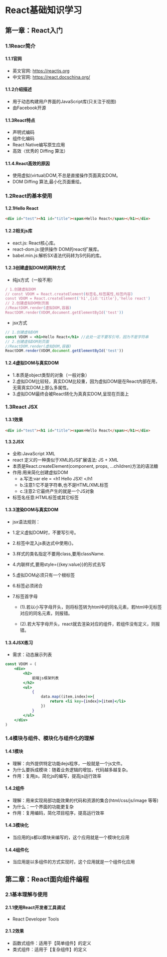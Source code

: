 # React基础知识学习

## 第一章：React入门

### 1.1Reacr简介

#### 1.1.1官网

- 英文官网: https://reactjs.org
- 中文官网: https://react.docschina.org/

#### 1.1.2介绍描述

- 用于动态构建用户界面的JavaScript库(只关注于视图)
- 由Facebook开源

#### 1.1.3React特点

- 声明式编码
- 组件化编码
- React Native编写原生应用
- 高效〈优秀的 Diffing 算法）

#### 1.1.4.React高效的原因

- 使用虚拟(virtual)DOM,不总是直接操作页面真实DOM。
- DOM Diffing 算法,最小化页面重绘。

### 1.2React的基本使用

#### 1.2.1Hello React

```html
<div id="test"><h1 id="title"><span>Hello React</span></h1></div>
```

#### 1.2.2相关js库

- eact.js: React核心库。
- react-dom.js:提供操作 DOM的react扩展库。
- babel.min.js:解析SX语法代码转为S代码的库。

#### 1.2.3创建虚拟DOM的两种方式

- 纯js方式（一般不用）

```js
/ 1.创建虚拟DOM
// const VDOM = React.createElement(标签名,标签属性,标签内容)
const VDOM = React.createElement('h1',{id:'title'},'hello react')
// 2.创建虚拟DOM到页面
//ReactDOM.render(虚拟DOM,容器)
ReactDOM.render(VDOM,document.getElementById('test'))
```

- jsx方式

```jsx
// 1.创建虚拟DOM
const VDOM = <h1>Hello React</h1> //此处一定不要写引号，因为不是字符串
// 2.创建虚拟DOM到页面
//ReactDOM.render(虚拟DOM,容器)
ReactDOM.render(VDOM,document.getElementById('test'))
```

#### 1.2.4虚拟DOM与真实DOM

- 1.本质是object类型的对象（一般对象）
- 2.虚拟DOM比较轻，真实DOM比较重，因为虚拟DOM是在React内部在用，无需真实DOM上那么多属性。
- 3.虚拟DOM最终会被React转化为真真实DOM,呈现在页面上

### 1.3React JSX

#### 1.3.1效果

```html
<div id="test"><h1 id="title"><span>Hello React</span></h1></div>
```

#### 1.3.2JSX

- 全称:JavaScript XML
- react 定义的一种类似于XML的JS扩展语法: JS + XML
- 本质是React.createElement(component, props, ...children)方法的语法糖
- 作用:用来简化创建虚拟DOM
  - a.写法:var ele = <h1  Hello JSX!  </h1
  - b.注意1:它不是字符串,也不是HTML/XML标签
  - c.注意2:它最终产生的就是一个JS对象
- 标签名任意:HTML标签或其它标签

#### 1.3.3渲染DOM与真实DOM

- jsx语法规则：

- 1.定义虚拟DOM时，不要写引号。

- 2.标签中混入js表达式中使用{}。

- 3.样式的类名指定不要用class,要用className.

- 4.内联样式,要用style={{key:value}}的形式去写

- 5.虚拟DOM必须只有一个根标签

- 6.标签必须闭合

- 7.标签首字母
  - (1).若以小写字母开头，则将标签转为html中的同名元素，若html中无标签对应的同名元素，则报错。

  - (2).若大写字母开头，react就去渲染对应的组件，若组件没有定义，则报错。

#### 1.3.4JSX练习

- 需求：动态展示列表

```jsx
const VDOM = (
    <div>
        <h2>
            前端js框架列表
        </h2>
        <ul>
            {
                data.map((item,index)=>{
                    return <li key={index}>{item}</li>
                })
            }
        </ul>
    </div>
)
```

### 1.4模块与组件、模块化与组件化的理解

#### 1.4.1模块

- 理解：向外提供特定功能dejs程序，一般就是一个js文件。
- 为什么要拆成模块：随着业务逻辑的增加，代码越多越复杂。
- 作用：复用js，简化js的编写，提高js运行效率

#### 1.4.2组件

- 理解：用来实现局部功能效果的代码和资源的集合(html/css/js/image 等等)
- 为什么：一个界面的功能更复杂
- 作用：复用编码，简化项目程序，提高运行效率

#### 1.4.3模块化

- 当应用的js都以模块来编写的，这个应用就是一个模块化应用

#### 1.4.4组件化

- 当应用是以多组件的方式实现时，这个应用就是一个组件化应用

## 第二章：React面向组件编程

### 2.1基本理解与使用

#### 2.1.1使用React开发者工具调试

- React Developer Tools

#### 2.1.2效果

- 函数式组件：适用于【简单组件】的定义
- 类式组件：适用于【复杂组件】的定义
